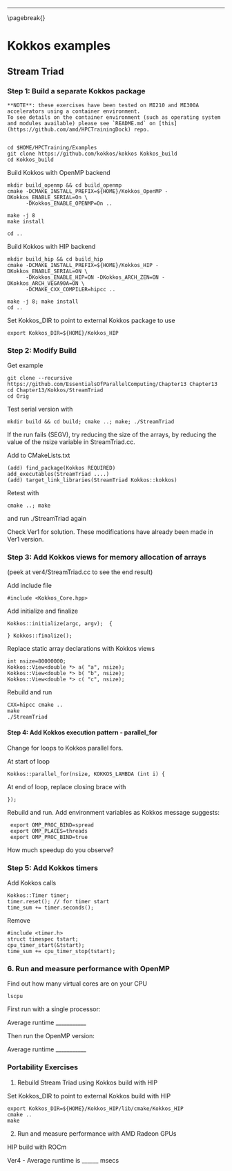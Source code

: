--------------------------------------------------------------

\pagebreak{}


# Kokkos examples

## Stream Triad

### Step 1: Build a separate Kokkos package
```
**NOTE**: these exercises have been tested on MI210 and MI300A accelerators using a container environment.
To see details on the container environment (such as operating system and modules available) please see `README.md` on [this](https://github.com/amd/HPCTrainingDock) repo.


cd $HOME/HPCTraining/Examples
git clone https://github.com/kokkos/kokkos Kokkos_build
cd Kokkos_build
```

Build Kokkos with OpenMP backend

```
mkdir build_openmp && cd build_openmp
cmake -DCMAKE_INSTALL_PREFIX=${HOME}/Kokkos_OpenMP -DKokkos_ENABLE_SERIAL=On \
      -DKokkos_ENABLE_OPENMP=On ..

make -j 8
make install

cd ..
```
Build Kokkos with HIP backend

```
mkdir build_hip && cd build_hip
cmake -DCMAKE_INSTALL_PREFIX=${HOME}/Kokkos_HIP -DKokkos_ENABLE_SERIAL=ON \
      -DKokkos_ENABLE_HIP=ON -DKokkos_ARCH_ZEN=ON -DKokkos_ARCH_VEGA90A=ON \
      -DCMAKE_CXX_COMPILER=hipcc ..

make -j 8; make install
cd ..
```

Set Kokkos_DIR to point to external Kokkos package to use

```
export Kokkos_DIR=${HOME}/Kokkos_HIP
```

### Step 2: Modify Build

Get example

```
git clone --recursive https://github.com/EssentialsOfParallelComputing/Chapter13 Chapter13
cd Chapter13/Kokkos/StreamTriad
cd Orig
```

Test serial version with 

```
mkdir build && cd build; cmake ..; make; ./StreamTriad
```

If the run fails (SEGV), try reducing the size of the arrays, by reducing the value of the nsize variable in StreamTriad.cc.

Add to CMakeLists.txt

```
(add) find_package(Kokkos REQUIRED)
add_executables(StreamTriad ....)
(add) target_link_libraries(StreamTriad Kokkos::kokkos)
```

Retest with 

```
cmake ..; make
```
and run ./StreamTriad again

Check Ver1 for solution. These modifications have already been made in Ver1 version.

### Step 3: Add Kokkos views for memory allocation of arrays

(peek at ver4/StreamTriad.cc to see the end result)

Add include file

```
#include <Kokkos_Core.hpp>
```

Add initialize and finalize

```
Kokkos::initialize(argc, argv);  {

} Kokkos::finalize();
```

Replace static array declarations with Kokkos views

```
int nsize=80000000;
Kokkos::View<double *> a( "a", nsize);
Kokkos::View<double *> b( "b", nsize);
Kokkos::View<double *> c( "c", nsize);
```

Rebuild and run

```
CXX=hipcc cmake ..
make
./StreamTriad
```

#### Step 4: Add Kokkos execution pattern - parallel_for

Change for loops to Kokkos parallel fors.

At start of loop

```
Kokkos::parallel_for(nsize, KOKKOS_LAMBDA (int i) {
```

  At end of loop, replace closing brace with 

```
});
```

Rebuild and run. Add environment variables as Kokkos message suggests:

```
 export OMP_PROC_BIND=spread
 export OMP_PLACES=threads
 export OMP_PROC_BIND=true
```

How much speedup do you observe?

### Step 5: Add Kokkos timers

Add Kokkos calls

```
Kokkos::Timer timer;
timer.reset(); // for timer start
time_sum += timer.seconds();
```

Remove

```
#include <timer.h>
struct timespec tstart;
cpu_timer_start(&tstart);
time_sum += cpu_timer_stop(tstart);
```

### 6. Run and measure performance with OpenMP

Find out how many virtual cores are on your CPU

```
lscpu
```

First run with a single processor:

Average runtime ___________

Then run the OpenMP version:

Average runtime ___________

### Portability Exercises

1. Rebuild Stream Triad using Kokkos build with HIP

Set Kokkos_DIR to point to external Kokkos build with HIP

```
export Kokkos_DIR=${HOME}/Kokkos_HIP/lib/cmake/Kokkos_HIP
cmake ..
make
```

2. Run and measure performance with AMD Radeon GPUs

HIP build with ROCm

Ver4 - Average runtime is ______ msecs

